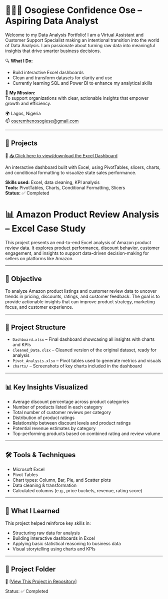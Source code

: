 # 👩🏽‍💻 Osogiese Confidence Ose – Aspiring Data Analyst

Welcome to my Data Analysis Portfolio! I am a Virtual Assistant and Customer Support Specialist making an intentional transition into the world of Data Analysis. I am passionate about turning raw data into meaningful insights that drive smarter business decisions.

🔍 **What I Do:**
- Build interactive Excel dashboards
- Clean and transform datasets for clarity and use
- Currently learning SQL and Power BI to enhance my analytical skills

🎯 **My Mission:**  
To support organizations with clear, actionable insights that empower growth and efficiency.

🌍 Lagos, Nigeria  
📫 oseremhenosogiese@gmail.com

---

## 📁 Projects

🔗 [📥 Click here to view/download the Excel Dashboard](https://1drv.ms/x/c/ed71485e97342fc2/ER1lcXRFVchMu-ctRPDLun8BBEPPIvqkwMn4kEtV1vkUZg?e=4PbFIl)

An interactive dashboard built with Excel, using PivotTables, slicers, charts, and conditional formatting to visualize state sales performance.

**Skills used:** Excel, data cleaning, KPI analysis  
**Tools:** PivotTables, Charts, Conditional Formatting, Slicers  
**Status:** ✅ Completed

# 📊 Amazon Product Review Analysis – Excel Case Study

This project presents an end-to-end Excel analysis of Amazon product review data. It explores product performance, discount behavior, customer engagement, and insights to support data-driven decision-making for sellers on platforms like Amazon.

---

## 🎯 Objective

To analyze Amazon product listings and customer review data to uncover trends in pricing, discounts, ratings, and customer feedback. The goal is to provide actionable insights that can improve product strategy, marketing focus, and customer experience.

---

## 📁 Project Structure

- `Dashboard.xlsx` – Final dashboard showcasing all insights with charts and KPIs  
- `Cleaned_Data.xlsx` – Cleaned version of the original dataset, ready for analysis  
- `Pivot_Analysis.xlsx` – Pivot tables used to generate metrics and visuals  
- `charts/` – Screenshots of key charts included in the dashboard

---

## 📊 Key Insights Visualized

- Average discount percentage across product categories  
- Number of products listed in each category  
- Total number of customer reviews per category  
- Distribution of product ratings  
- Relationship between discount levels and product ratings  
- Potential revenue estimates by category  
- Top-performing products based on combined rating and review volume

---

## 🛠 Tools & Techniques

- Microsoft Excel  
- Pivot Tables  
- Chart types: Column, Bar, Pie, and Scatter plots  
- Data cleaning & transformation  
- Calculated columns (e.g., price buckets, revenue, rating score)

---

## 🧠 What I Learned

This project helped reinforce key skills in:
- Structuring raw data for analysis  
- Building interactive dashboards in Excel  
- Applying basic statistical reasoning to business data  
- Visual storytelling using charts and KPIs

---

## 🔗 Project Folder

📁 [[View This Project in Repository](https://1drv.ms/x/c/ed71485e97342fc2/EZt0cyeBR4ZApogzgqD8E80BGkSManUjl0iyt5e5UNXugA?e=6EAMPB)]

Status: ✅ Completed

